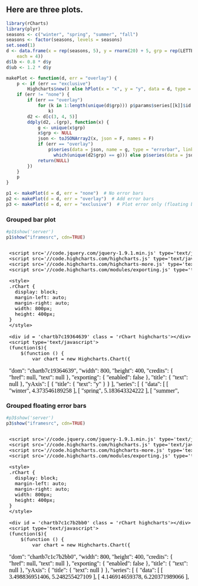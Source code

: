 


## Here are three plots.


```r
library(rCharts)
library(plyr)
seasons <- c("winter", "spring", "summer", "fall")
seasons <- factor(seasons, levels = seasons)
set.seed(1)
d <- data.frame(x = rep(seasons, 5), y = rnorm(20) + 5, grp = rep(LETTERS[1:5], 
    each = 4))
d$lb <- 0.8 * d$y
d$ub <- 1.2 * d$y
```


```r
makePlot <- function(d, err = "overlay") {
    p <- if (err == "exclusive") 
        Highcharts$new() else hPlot(x = "x", y = "y", data = d, type = "column", group = "grp")
    if (err != "none") {
        if (err == "overlay") 
            for (k in 1:length(unique(d$grp))) p$params$series[[k]]$id <- paste0("series", 
                k)
        d2 <- d[c(3, 4, 5)]
        ddply(d2, .(grp), function(x) {
            g <- unique(x$grp)
            x$grp <- NULL
            json <- toJSONArray2(x, json = F, names = F)
            if (err == "overlay") 
                p$series(data = json, name = g, type = "errorbar", linkedTo = paste0("series", 
                  which(unique(d2$grp) == g))) else p$series(data = json, name = g, type = "columnrange")
            return(NULL)
        })
    }
    p
}

p1 <- makePlot(d = d, err = "none")  # No error bars
p2 <- makePlot(d = d, err = "overlay")  # Add error bars
p3 <- makePlot(d = d, err = "exclusive")  # Plot error only (floating bars)
```

### Grouped bar plot


```r
#p1$show('server')
p1$show("iframesrc", cdn=TRUE)
```

<iframe srcdoc=' &lt;!doctype HTML&gt;
&lt;meta charset = &#039;utf-8&#039;&gt;
&lt;html&gt;
  &lt;head&gt;
    
    &lt;script src=&#039;//code.jquery.com/jquery-1.9.1.min.js&#039; type=&#039;text/javascript&#039;&gt;&lt;/script&gt;
    &lt;script src=&#039;//code.highcharts.com/highcharts.js&#039; type=&#039;text/javascript&#039;&gt;&lt;/script&gt;
    &lt;script src=&#039;//code.highcharts.com/highcharts-more.js&#039; type=&#039;text/javascript&#039;&gt;&lt;/script&gt;
    &lt;script src=&#039;//code.highcharts.com/modules/exporting.js&#039; type=&#039;text/javascript&#039;&gt;&lt;/script&gt;
    
    &lt;style&gt;
    .rChart {
      display: block;
      margin-left: auto; 
      margin-right: auto;
      width: 800px;
      height: 400px;
    }  
    &lt;/style&gt;
    
  &lt;/head&gt;
  &lt;body &gt;
    
    &lt;div id = &#039;chartb7c19364639&#039; class = &#039;rChart highcharts&#039;&gt;&lt;/div&gt;    
    &lt;script type=&#039;text/javascript&#039;&gt;
    (function($){
        $(function () {
            var chart = new Highcharts.Chart({
 &quot;dom&quot;: &quot;chartb7c19364639&quot;,
&quot;width&quot;:            800,
&quot;height&quot;:            400,
&quot;credits&quot;: {
 &quot;href&quot;: null,
&quot;text&quot;: null 
},
&quot;exporting&quot;: {
 &quot;enabled&quot;: false 
},
&quot;title&quot;: {
 &quot;text&quot;: null 
},
&quot;yAxis&quot;: [
 {
 &quot;title&quot;: {
 &quot;text&quot;: &quot;y&quot; 
} 
} 
],
&quot;series&quot;: [
 {
 &quot;data&quot;: [
 [
 &quot;winter&quot;,
4.373546189258 
],
[
 &quot;spring&quot;,
5.183643324222 
],
[
 &quot;summer&quot;,
 4.16437138759 
],
[
 &quot;fall&quot;,
6.595280802138 
] 
],
&quot;name&quot;: &quot;A&quot;,
&quot;type&quot;: &quot;column&quot;,
&quot;marker&quot;: {
 &quot;radius&quot;:              3 
} 
},
{
 &quot;data&quot;: [
 [
 &quot;winter&quot;,
5.329507771815 
],
[
 &quot;spring&quot;,
4.179531615882 
],
[
 &quot;summer&quot;,
5.487429052428 
],
[
 &quot;fall&quot;,
5.738324705129 
] 
],
&quot;name&quot;: &quot;B&quot;,
&quot;type&quot;: &quot;column&quot;,
&quot;marker&quot;: {
 &quot;radius&quot;:              3 
} 
},
{
 &quot;data&quot;: [
 [
 &quot;winter&quot;,
5.575781351653 
],
[
 &quot;spring&quot;,
4.694611612844 
],
[
 &quot;summer&quot;,
6.511781168451 
],
[
 &quot;fall&quot;,
5.389843236411 
] 
],
&quot;name&quot;: &quot;C&quot;,
&quot;type&quot;: &quot;column&quot;,
&quot;marker&quot;: {
 &quot;radius&quot;:              3 
} 
},
{
 &quot;data&quot;: [
 [
 &quot;winter&quot;,
4.378759419458 
],
[
 &quot;spring&quot;,
2.785300112823 
],
[
 &quot;summer&quot;,
6.124930918143 
],
[
 &quot;fall&quot;,
4.955066390985 
] 
],
&quot;name&quot;: &quot;D&quot;,
&quot;type&quot;: &quot;column&quot;,
&quot;marker&quot;: {
 &quot;radius&quot;:              3 
} 
},
{
 &quot;data&quot;: [
 [
 &quot;winter&quot;,
4.983809736901 
],
[
 &quot;spring&quot;,
5.943836210685 
],
[
 &quot;summer&quot;,
5.821221195098 
],
[
 &quot;fall&quot;,
5.593901321218 
] 
],
&quot;name&quot;: &quot;E&quot;,
&quot;type&quot;: &quot;column&quot;,
&quot;marker&quot;: {
 &quot;radius&quot;:              3 
} 
} 
],
&quot;xAxis&quot;: [
 {
 &quot;title&quot;: {
 &quot;text&quot;: &quot;x&quot; 
},
&quot;categories&quot;: [ &quot;winter&quot;, &quot;spring&quot;, &quot;summer&quot;, &quot;fall&quot; ] 
} 
],
&quot;subtitle&quot;: {
 &quot;text&quot;: null 
},
&quot;id&quot;: &quot;chartb7c19364639&quot;,
&quot;chart&quot;: {
 &quot;renderTo&quot;: &quot;chartb7c19364639&quot; 
} 
});
        });
    })(jQuery);
&lt;/script&gt;
    
    &lt;script&gt;&lt;/script&gt;    
  &lt;/body&gt;
&lt;/html&gt; ' scrolling='no' frameBorder='0' seamless class='rChart  highcharts  ' id='iframe-chartb7c19364639'> </iframe>
 <style>iframe.rChart{ width: 100%; height: 400px;}</style>

### Grouped bar plot with error bars


```r
#p2$show('server')
p2$show("iframesrc", cdn=TRUE)
```

<iframe srcdoc=' &lt;!doctype HTML&gt;
&lt;meta charset = &#039;utf-8&#039;&gt;
&lt;html&gt;
  &lt;head&gt;
    
    &lt;script src=&#039;//code.jquery.com/jquery-1.9.1.min.js&#039; type=&#039;text/javascript&#039;&gt;&lt;/script&gt;
    &lt;script src=&#039;//code.highcharts.com/highcharts.js&#039; type=&#039;text/javascript&#039;&gt;&lt;/script&gt;
    &lt;script src=&#039;//code.highcharts.com/highcharts-more.js&#039; type=&#039;text/javascript&#039;&gt;&lt;/script&gt;
    &lt;script src=&#039;//code.highcharts.com/modules/exporting.js&#039; type=&#039;text/javascript&#039;&gt;&lt;/script&gt;
    
    &lt;style&gt;
    .rChart {
      display: block;
      margin-left: auto; 
      margin-right: auto;
      width: 800px;
      height: 400px;
    }  
    &lt;/style&gt;
    
  &lt;/head&gt;
  &lt;body &gt;
    
    &lt;div id = &#039;chartb7c63eb35fc&#039; class = &#039;rChart highcharts&#039;&gt;&lt;/div&gt;    
    &lt;script type=&#039;text/javascript&#039;&gt;
    (function($){
        $(function () {
            var chart = new Highcharts.Chart({
 &quot;dom&quot;: &quot;chartb7c63eb35fc&quot;,
&quot;width&quot;:            800,
&quot;height&quot;:            400,
&quot;credits&quot;: {
 &quot;href&quot;: null,
&quot;text&quot;: null 
},
&quot;exporting&quot;: {
 &quot;enabled&quot;: false 
},
&quot;title&quot;: {
 &quot;text&quot;: null 
},
&quot;yAxis&quot;: [
 {
 &quot;title&quot;: {
 &quot;text&quot;: &quot;y&quot; 
} 
} 
],
&quot;series&quot;: [
 {
 &quot;data&quot;: [
 [
 &quot;winter&quot;,
4.373546189258 
],
[
 &quot;spring&quot;,
5.183643324222 
],
[
 &quot;summer&quot;,
 4.16437138759 
],
[
 &quot;fall&quot;,
6.595280802138 
] 
],
&quot;name&quot;: &quot;A&quot;,
&quot;type&quot;: &quot;column&quot;,
&quot;marker&quot;: {
 &quot;radius&quot;:              3 
},
&quot;id&quot;: &quot;series1&quot; 
},
{
 &quot;data&quot;: [
 [
 &quot;winter&quot;,
5.329507771815 
],
[
 &quot;spring&quot;,
4.179531615882 
],
[
 &quot;summer&quot;,
5.487429052428 
],
[
 &quot;fall&quot;,
5.738324705129 
] 
],
&quot;name&quot;: &quot;B&quot;,
&quot;type&quot;: &quot;column&quot;,
&quot;marker&quot;: {
 &quot;radius&quot;:              3 
},
&quot;id&quot;: &quot;series2&quot; 
},
{
 &quot;data&quot;: [
 [
 &quot;winter&quot;,
5.575781351653 
],
[
 &quot;spring&quot;,
4.694611612844 
],
[
 &quot;summer&quot;,
6.511781168451 
],
[
 &quot;fall&quot;,
5.389843236411 
] 
],
&quot;name&quot;: &quot;C&quot;,
&quot;type&quot;: &quot;column&quot;,
&quot;marker&quot;: {
 &quot;radius&quot;:              3 
},
&quot;id&quot;: &quot;series3&quot; 
},
{
 &quot;data&quot;: [
 [
 &quot;winter&quot;,
4.378759419458 
],
[
 &quot;spring&quot;,
2.785300112823 
],
[
 &quot;summer&quot;,
6.124930918143 
],
[
 &quot;fall&quot;,
4.955066390985 
] 
],
&quot;name&quot;: &quot;D&quot;,
&quot;type&quot;: &quot;column&quot;,
&quot;marker&quot;: {
 &quot;radius&quot;:              3 
},
&quot;id&quot;: &quot;series4&quot; 
},
{
 &quot;data&quot;: [
 [
 &quot;winter&quot;,
4.983809736901 
],
[
 &quot;spring&quot;,
5.943836210685 
],
[
 &quot;summer&quot;,
5.821221195098 
],
[
 &quot;fall&quot;,
5.593901321218 
] 
],
&quot;name&quot;: &quot;E&quot;,
&quot;type&quot;: &quot;column&quot;,
&quot;marker&quot;: {
 &quot;radius&quot;:              3 
},
&quot;id&quot;: &quot;series5&quot; 
},
{
 &quot;data&quot;: [
 [
 3.498836951406,
5.248255427109 
],
[
 4.146914659378,
6.220371989066 
],
[
 3.331497110072,
4.997245665108 
],
[
  5.27622464171,
7.914336962565 
] 
],
&quot;name&quot;: &quot;A&quot;,
&quot;type&quot;: &quot;errorbar&quot;,
&quot;linkedTo&quot;: &quot;series1&quot; 
},
{
 &quot;data&quot;: [
 [
 4.263606217452,
6.395409326178 
],
[
 3.343625292706,
5.015437939058 
],
[
 4.389943241943,
6.584914862914 
],
[
 4.590659764103,
6.885989646155 
] 
],
&quot;name&quot;: &quot;B&quot;,
&quot;type&quot;: &quot;errorbar&quot;,
&quot;linkedTo&quot;: &quot;series2&quot; 
},
{
 &quot;data&quot;: [
 [
 4.460625081323,
6.690937621984 
],
[
 3.755689290275,
5.633533935412 
],
[
 5.209424934761,
7.814137402141 
],
[
 4.311874589129,
6.467811883694 
] 
],
&quot;name&quot;: &quot;C&quot;,
&quot;type&quot;: &quot;errorbar&quot;,
&quot;linkedTo&quot;: &quot;series3&quot; 
},
{
 &quot;data&quot;: [
 [
 3.503007535567,
 5.25451130335 
],
[
 2.228240090258,
3.342360135387 
],
[
 4.899944734514,
7.349917101772 
],
[
 3.964053112788,
5.946079669182 
] 
],
&quot;name&quot;: &quot;D&quot;,
&quot;type&quot;: &quot;errorbar&quot;,
&quot;linkedTo&quot;: &quot;series4&quot; 
},
{
 &quot;data&quot;: [
 [
 3.987047789521,
5.980571684281 
],
[
 4.755068968548,
7.132603452822 
],
[
 4.656976956078,
6.985465434118 
],
[
 4.475121056974,
6.712681585461 
] 
],
&quot;name&quot;: &quot;E&quot;,
&quot;type&quot;: &quot;errorbar&quot;,
&quot;linkedTo&quot;: &quot;series5&quot; 
} 
],
&quot;xAxis&quot;: [
 {
 &quot;title&quot;: {
 &quot;text&quot;: &quot;x&quot; 
},
&quot;categories&quot;: [ &quot;winter&quot;, &quot;spring&quot;, &quot;summer&quot;, &quot;fall&quot; ] 
} 
],
&quot;subtitle&quot;: {
 &quot;text&quot;: null 
},
&quot;id&quot;: &quot;chartb7c63eb35fc&quot;,
&quot;chart&quot;: {
 &quot;renderTo&quot;: &quot;chartb7c63eb35fc&quot; 
} 
});
        });
    })(jQuery);
&lt;/script&gt;
    
    &lt;script&gt;&lt;/script&gt;    
  &lt;/body&gt;
&lt;/html&gt; ' scrolling='no' frameBorder='0' seamless class='rChart  highcharts  ' id='iframe-chartb7c63eb35fc'> </iframe>
 <style>iframe.rChart{ width: 100%; height: 400px;}</style>

### Grouped floating error bars


```r
#p3$show('server')
p3$show("iframesrc", cdn=TRUE)
```

<iframe srcdoc=' &lt;!doctype HTML&gt;
&lt;meta charset = &#039;utf-8&#039;&gt;
&lt;html&gt;
  &lt;head&gt;
    
    &lt;script src=&#039;//code.jquery.com/jquery-1.9.1.min.js&#039; type=&#039;text/javascript&#039;&gt;&lt;/script&gt;
    &lt;script src=&#039;//code.highcharts.com/highcharts.js&#039; type=&#039;text/javascript&#039;&gt;&lt;/script&gt;
    &lt;script src=&#039;//code.highcharts.com/highcharts-more.js&#039; type=&#039;text/javascript&#039;&gt;&lt;/script&gt;
    &lt;script src=&#039;//code.highcharts.com/modules/exporting.js&#039; type=&#039;text/javascript&#039;&gt;&lt;/script&gt;
    
    &lt;style&gt;
    .rChart {
      display: block;
      margin-left: auto; 
      margin-right: auto;
      width: 800px;
      height: 400px;
    }  
    &lt;/style&gt;
    
  &lt;/head&gt;
  &lt;body &gt;
    
    &lt;div id = &#039;chartb7c1c7b2bb0&#039; class = &#039;rChart highcharts&#039;&gt;&lt;/div&gt;    
    &lt;script type=&#039;text/javascript&#039;&gt;
    (function($){
        $(function () {
            var chart = new Highcharts.Chart({
 &quot;dom&quot;: &quot;chartb7c1c7b2bb0&quot;,
&quot;width&quot;:            800,
&quot;height&quot;:            400,
&quot;credits&quot;: {
 &quot;href&quot;: null,
&quot;text&quot;: null 
},
&quot;exporting&quot;: {
 &quot;enabled&quot;: false 
},
&quot;title&quot;: {
 &quot;text&quot;: null 
},
&quot;yAxis&quot;: {
 &quot;title&quot;: {
 &quot;text&quot;: null 
} 
},
&quot;series&quot;: [
 {
 &quot;data&quot;: [
 [
 3.498836951406,
5.248255427109 
],
[
 4.146914659378,
6.220371989066 
],
[
 3.331497110072,
4.997245665108 
],
[
  5.27622464171,
7.914336962565 
] 
],
&quot;name&quot;: &quot;A&quot;,
&quot;type&quot;: &quot;columnrange&quot; 
},
{
 &quot;data&quot;: [
 [
 4.263606217452,
6.395409326178 
],
[
 3.343625292706,
5.015437939058 
],
[
 4.389943241943,
6.584914862914 
],
[
 4.590659764103,
6.885989646155 
] 
],
&quot;name&quot;: &quot;B&quot;,
&quot;type&quot;: &quot;columnrange&quot; 
},
{
 &quot;data&quot;: [
 [
 4.460625081323,
6.690937621984 
],
[
 3.755689290275,
5.633533935412 
],
[
 5.209424934761,
7.814137402141 
],
[
 4.311874589129,
6.467811883694 
] 
],
&quot;name&quot;: &quot;C&quot;,
&quot;type&quot;: &quot;columnrange&quot; 
},
{
 &quot;data&quot;: [
 [
 3.503007535567,
 5.25451130335 
],
[
 2.228240090258,
3.342360135387 
],
[
 4.899944734514,
7.349917101772 
],
[
 3.964053112788,
5.946079669182 
] 
],
&quot;name&quot;: &quot;D&quot;,
&quot;type&quot;: &quot;columnrange&quot; 
},
{
 &quot;data&quot;: [
 [
 3.987047789521,
5.980571684281 
],
[
 4.755068968548,
7.132603452822 
],
[
 4.656976956078,
6.985465434118 
],
[
 4.475121056974,
6.712681585461 
] 
],
&quot;name&quot;: &quot;E&quot;,
&quot;type&quot;: &quot;columnrange&quot; 
} 
],
&quot;id&quot;: &quot;chartb7c1c7b2bb0&quot;,
&quot;chart&quot;: {
 &quot;renderTo&quot;: &quot;chartb7c1c7b2bb0&quot; 
} 
});
        });
    })(jQuery);
&lt;/script&gt;
    
    &lt;script&gt;&lt;/script&gt;    
  &lt;/body&gt;
&lt;/html&gt; ' scrolling='no' frameBorder='0' seamless class='rChart  highcharts  ' id='iframe-chartb7c1c7b2bb0'> </iframe>
 <style>iframe.rChart{ width: 100%; height: 400px;}</style>

